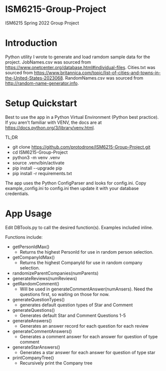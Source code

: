 # ISM6215-Group-Project

ISM6215 Spring 2022 Group Project

# Introduction

Python utility I wrote to generate and load ramdom sample data for the project.
JobNames.csv was sourced from https://www.onetcenter.org/database.html#individual-files.
Cities.txt was sourced from https://www.britannica.com/topic/list-of-cities-and-towns-in-the-United-States-2023068. RandomNames.csv was sourced from
http://random-name-generator.info.

# Setup Quickstart

Best to use the app in a Python Virtual Environment (Python best practice). If you aren't 
familiar with VENV, the docs are at https://docs.python.org/3/library/venv.html. 

TL;DR
* git clone https://github.com/protodrone/ISM6215-Group-Project.git
* cd ISM6215-Group-Project
* python3 -m venv .venv
* source .venv/bin/activate
* pip install --upgrade pip
* pip install -r requirements.txt

The app uses the Python ConfigParser and looks for config.ini. Copy example_config.ini
to config.ini then update it with your database credentials.

# App Usage

Edit DBTools.py to call the desired function(s). Examples included inline.

Functions include:
* getPersonIdMax()
    * Returns the highest PersonId for use in random person selection.
* getCompanyIdMax()
    * Returns the highest CompanyId for use in random company selection.
* randomizeParentCompanies(numParents)
* generateReviews(numReviews)
* getRandomComment()
    * Will be used in generateCommentAnswer(numAnsers). Need the questions first, so waiting on those for now.
* generateQuestionTypes()
    * generates default question types of Star and Comment
* generateQuestions()
    * Generates default Star and Comment Questions 1-5
* generateAnswers()
    * Generates an answer record for each question for each review
* generateCommentAnswers()
    * Generates a comment answer for each answer for question of type comment
* generateStarAnswers()
    * Generates a star answer for each answer for question of type star
* printCompanyTree()
    * Recursively print the Company tree
